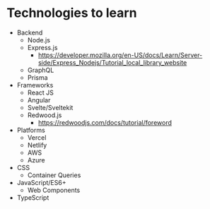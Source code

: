 # Technologies to learn

- Backend
  - Node.js 
  - Express.js
    - https://developer.mozilla.org/en-US/docs/Learn/Server-side/Express_Nodejs/Tutorial_local_library_website 
  - GraphQL
  - Prisma
- Frameworks
  - React JS
  - Angular
  - Svelte/Sveltekit
  - Redwood.js
    - https://redwoodjs.com/docs/tutorial/foreword 
- Platforms
  - Vercel
  - Netlify
  - AWS
  - Azure
- CSS
  - Container Queries
- JavaScript/ES6+
  - Web Components
- TypeScript

 
  
